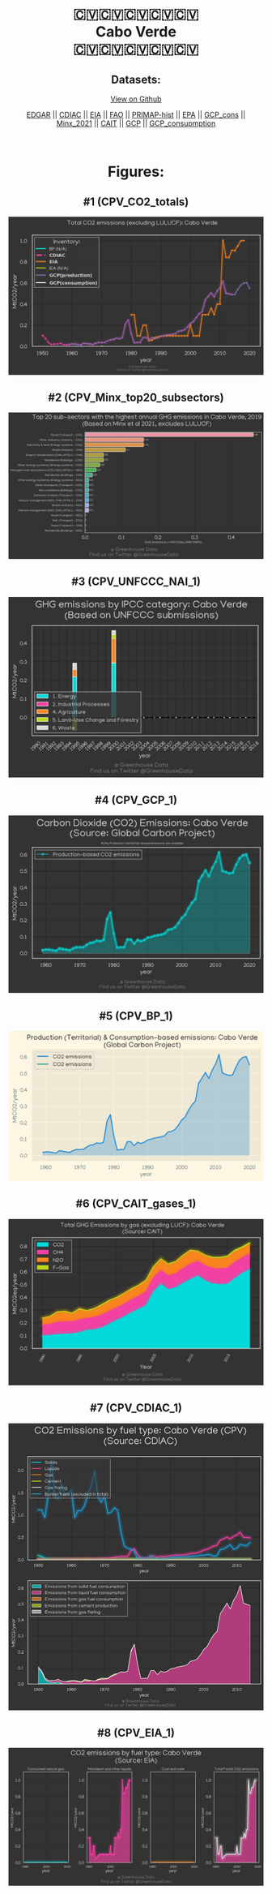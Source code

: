 
<center>
<h1 align="center">
🇨🇻🇨🇻🇨🇻🇨🇻🇨🇻
<br>
Cabo Verde
<br>
🇨🇻🇨🇻🇨🇻🇨🇻🇨🇻
</h1>
<h2>Datasets:</h2>
<p><a href="https://github.com/dquintani/GreenhouseData/tree/master/country_data/CPV_Cabo Verde/data">View on Github</a>
<br></p><p><a href="data/CPV_EDGAR.csv">EDGAR</a> || <a href="data/CPV_CDIAC.csv">CDIAC</a> || <a href="data/CPV_EIA.csv">EIA</a> || <a href="data/CPV_FAO.csv">FAO</a> || <a href="data/CPV_PRIMAP-hist.csv">PRIMAP-hist</a> || <a href="data/CPV_EPA.csv">EPA</a> || <a href="data/CPV_GCP_cons.csv">GCP_cons</a> || <a href="data/CPV_Minx_2021.csv">Minx_2021</a> || <a href="data/CPV_CAIT.csv">CAIT</a> || <a href="data/CPV_GCP.csv">GCP</a> || <a href="data/CPV_GCP_consupmption.csv">GCP_consupmption</a></p><p><br></p>
<h1>Figures:</h1><h2>#1 (CPV_CO2_totals)</h2>
<p><img alt="" src="figures/CPV_CO2_totals.png" /></p><h2>#2 (CPV_Minx_top20_subsectors)</h2>
<p><img alt="" src="figures/CPV_Minx_top20_subsectors.png" /></p><h2>#3 (CPV_UNFCCC_NAI_1)</h2>
<p><img alt="" src="figures/CPV_UNFCCC_NAI_1.png" /></p><h2>#4 (CPV_GCP_1)</h2>
<p><img alt="" src="figures/CPV_GCP_1.png" /></p><h2>#5 (CPV_BP_1)</h2>
<p><img alt="" src="figures/CPV_BP_1.png" /></p><h2>#6 (CPV_CAIT_gases_1)</h2>
<p><img alt="" src="figures/CPV_CAIT_gases_1.png" /></p><h2>#7 (CPV_CDIAC_1)</h2>
<p><img alt="" src="figures/CPV_CDIAC_1.png" /></p><h2>#8 (CPV_EIA_1)</h2>
<p><img alt="" src="figures/CPV_EIA_1.png" /></p>